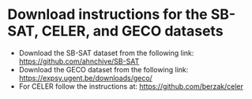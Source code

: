 # Download instructions for the SB-SAT, CELER, and GECO datasets

* Download the SB-SAT dataset from the following link: <https://github.com/ahnchive/SB-SAT>
* Download the GECO dataset from the following link: <https://expsy.ugent.be/downloads/geco/>
* For CELER follow the instructions at: <https://github.com/berzak/celer>
